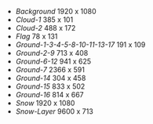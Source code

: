 * *Background* 1920 x 1080
* *Cloud-1* 385 x 101
* *Cloud-2* 488 x 172
* *Flag* 78 x 131
* *Ground-1-3-4-5-8-10-11-13-17* 191 x 109
* *Ground-2-9* 713 x 408
* *Ground-6-12* 941 x 625
* *Ground-7* 2366 x 591
* *Ground-14* 304 x 458
* *Ground-15* 833 x 502
* *Ground-16* 814 x 667
* *Snow* 1920 x 1080
* *Snow-Layer* 9600 x 713